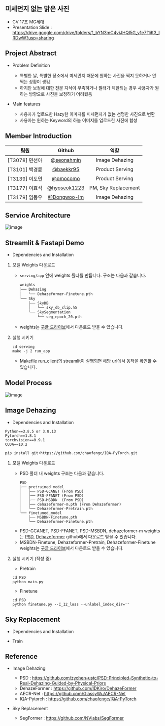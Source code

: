 ## 미세먼지 없는 맑은 사진
* CV 17조 MG세대
* Presentation Slide : https://drive.google.com/drive/folders/1_bYN3mC4viJHQI5G_y1e7f1iK3_IRDwW?usp=sharing

## Project Abstract
* Problem Definition
    * 특별한 날, 특별한 장소에서 미세먼지 때문에 원하는 사진을 찍지 못하거나 안 찍는 상황이 생김
    * 하지만 보정에 대한 전문 지식이 부족하거나 필터가 제한되는 경우 사용자가 원하는 방향으로 사진을 보정하기 어려웠음

* Main features
    * 사용자가 업로드한 Hazy한 이미지를 미세먼지가 없는 선명한 사진으로 변환
    * 사용자는 원하는 Keyword의 하늘 이미지를 업로드한 사진에 합성

## Member Introduction
|팀원|Github|역할|
| :--------: | :--------: | :--------: |
|[T3078] 민선아|[@seonahmin](https://github.com/seonahmin)|Image Dehazing|
|[T3101] 백경륜|[@baekkr95](https://github.com/baekkr95)|Product Serving|
|[T3139] 이도연|[@omocomo](https://github.com/omocomo)|Product Serving|
|[T3177] 이효석|[@hyoseok1223](https://github.com/hyoseok1223)|PM, Sky Replacement|
|[T3179] 임동우|[@Dongwoo-Im](https://github.com/Dongwoo-Im)|Image Dehazing|

## Service Architecture
![image](https://user-images.githubusercontent.com/81875412/172397327-77f34979-b0b4-45f7-992f-b0e126c6d10b.png)

## Streamlit & Fastapi Demo
* Dependencies and Installation

1. 모델 Weights 다운로드
    - `serving/app` 안에 weights 폴더를 만듭니다. 구조는 다음과 같습니다.
    
      ```bash
      weights
      ├── Dehazing
      │   └── Dehazeformer-Finetune.pth
      └── Sky
          ├── SkyDB
          │   └── sky_db_clip.h5
          └── SkySegmentation
              └── seg_epoch_20.pth
      ``` 
    - weights는 [구글 드라이브](https://drive.google.com/drive/folders/1cGudVyyesPung0HcA_IXPMSXmHceMCX-?usp=sharing)에서 다운로드 받을 수 있습니다.

2. 실행 시키기
    ```
    cd serving
    make -j 2 run_app
    ```
    - Makefile run_client의 streamlit이 실행되면 해당 url에서 동작을 확인할 수 있습니다.

## Model Process
![image](https://user-images.githubusercontent.com/81875412/172397492-34a7450e-32e4-4f45-a9a2-87b4a43a07f2.png)

## Image Dehazing
* Dependencies and Installation
```
Python==3.8.5 or 3.8.13
Pytorch==1.8.1
torchvision==0.9.1
CUDA==10.2
```
```
pip install git+https://github.com/chaofengc/IQA-PyTorch.git
```
1. 모델 Weights 다운로드
   * PSD 폴더 내 weights 구조는 다음과 같습니다.
   
      ```
      PSD
      ├── pretrained_model
      │   ├── PSD-GCANET (From PSD)
      │   ├── PSD-FFANET (From PSD)
      │   ├── PSD-MSBDN  (From PSD)
      │   ├── dehazeformer-m.pth (From Dehazeformer)
      │   └── Dehazeformer-Pretrain.pth
      └── finetuned_model
          ├── MSBDN-Finetune.pth
          └── Dehazeformer-Finetune.pth
      ```
   - PSD-GCANET, PSD-FFANET, PSD-MSBDN, dehazeformer-m weights는 [PSD](https://github.com/zychen-ustc/PSD-Principled-Synthetic-to-Real-Dehazing-Guided-by-Physical-Priors), [Dehazeformer](https://github.com/IDKiro/DehazeFormer) github에서 다운로드 받을 수 있습니다.
   - MSBDN-Finetune, Dehazeformer-Pretrain, Dehazeformer-Finetune weights는 [구글 드라이브](https://drive.google.com/drive/folders/1cGudVyyesPung0HcA_IXPMSXmHceMCX-?usp=sharing)에서 다운로드 받을 수 있습니다.
   
2. 실행 시키기 (작성 중)
   * Pretrain
   ```
   cd PSD
   python main.py
   ```
   * Finetune
   ```
   cd PSD
   python finetune.py --I_I2_loss --unlabel_index_dir=''
   ```
## Sky Replacement
* Dependencies and Installation

* Train

## Reference
* Image Dehazing
    * PSD : https://github.com/zychen-ustc/PSD-Principled-Synthetic-to-Real-Dehazing-Guided-by-Physical-Priors
    * DehazeFormer : https://github.com/IDKiro/DehazeFormer
    * AECR-Net : https://github.com/GlassyWu/AECR-Net
    * IQA-Pytorch : https://github.com/chaofengc/IQA-PyTorch

* Sky Replacement
    * SegFormer : https://github.com/NVlabs/SegFormer
